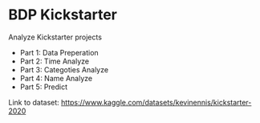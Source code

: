 # BDP Kickstarter
Analyze Kickstarter projects

  * Part 1: Data Preperation
  * Part 2: Time Analyze
  * Part 3: Categoties Analyze
  * Part 4: Name Analyze
  * Part 5: Predict

Link to dataset: https://www.kaggle.com/datasets/kevinennis/kickstarter-2020

